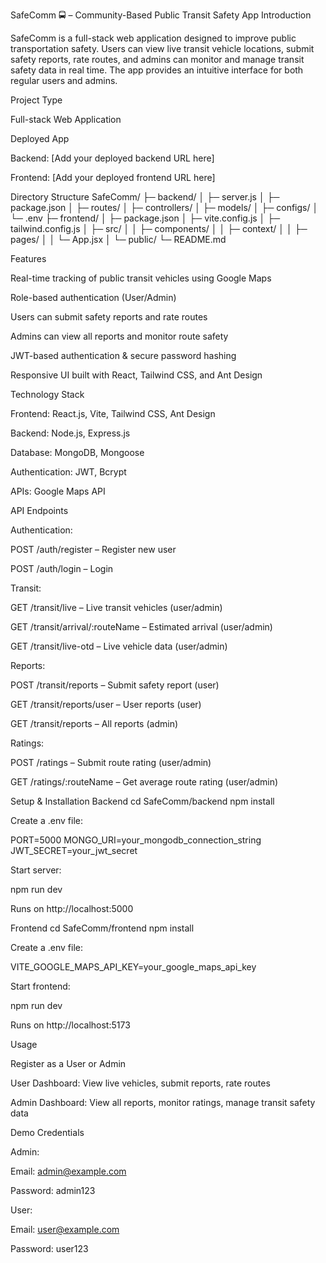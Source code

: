 SafeComm 🚍 – Community-Based Public Transit Safety App
Introduction

SafeComm is a full-stack web application designed to improve public transportation safety. Users can view live transit vehicle locations, submit safety reports, rate routes, and admins can monitor and manage transit safety data in real time. The app provides an intuitive interface for both regular users and admins.

Project Type

Full-stack Web Application

Deployed App

Backend: [Add your deployed backend URL here]

Frontend: [Add your deployed frontend URL here]

Directory Structure
SafeComm/
├─ backend/
│  ├─ server.js
│  ├─ package.json
│  ├─ routes/
│  ├─ controllers/
│  ├─ models/
│  ├─ configs/
│  └─ .env
├─ frontend/
│  ├─ package.json
│  ├─ vite.config.js
│  ├─ tailwind.config.js
│  ├─ src/
│  │  ├─ components/
│  │  ├─ context/
│  │  ├─ pages/
│  │  └─ App.jsx
│  └─ public/
└─ README.md

Features

Real-time tracking of public transit vehicles using Google Maps

Role-based authentication (User/Admin)

Users can submit safety reports and rate routes

Admins can view all reports and monitor route safety

JWT-based authentication & secure password hashing

Responsive UI built with React, Tailwind CSS, and Ant Design

Technology Stack

Frontend: React.js, Vite, Tailwind CSS, Ant Design

Backend: Node.js, Express.js

Database: MongoDB, Mongoose

Authentication: JWT, Bcrypt

APIs: Google Maps API

API Endpoints

Authentication:

POST /auth/register – Register new user

POST /auth/login – Login

Transit:

GET /transit/live – Live transit vehicles (user/admin)

GET /transit/arrival/:routeName – Estimated arrival (user/admin)

GET /transit/live-otd – Live vehicle data (user/admin)

Reports:

POST /transit/reports – Submit safety report (user)

GET /transit/reports/user – User reports (user)

GET /transit/reports – All reports (admin)

Ratings:

POST /ratings – Submit route rating (user/admin)

GET /ratings/:routeName – Get average route rating (user/admin)

Setup & Installation
Backend
cd SafeComm/backend
npm install


Create a .env file:

PORT=5000
MONGO_URI=your_mongodb_connection_string
JWT_SECRET=your_jwt_secret


Start server:

npm run dev


Runs on http://localhost:5000

Frontend
cd SafeComm/frontend
npm install


Create a .env file:

VITE_GOOGLE_MAPS_API_KEY=your_google_maps_api_key


Start frontend:

npm run dev


Runs on http://localhost:5173

Usage

Register as a User or Admin

User Dashboard: View live vehicles, submit reports, rate routes

Admin Dashboard: View all reports, monitor ratings, manage transit safety data

Demo Credentials

Admin:

Email: admin@example.com

Password: admin123

User:

Email: user@example.com

Password: user123